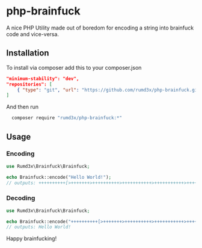 # php-brainfuck
A nice PHP Utility made out of boredom for encoding a string into brainfuck code and vice-versa.

## Installation
To install via composer add this to your composer.json
```json
"minimum-stability": "dev",
"repositories": [
	{ "type": "git", "url": "https://github.com/rumd3x/php-brainfuck.git" }
]
```
And then run
```sh
  composer require "rumd3x/php-brainfuck:*"
```


## Usage
### Encoding
```php
use Rumd3x\Brainfuck\Brainfuck;

echo Brainfuck::encode("Hello World!"); 
// outputs: ++++++++++[>+++++++>++++++++++>+++++++++++>+++++++++++>+++++++++++>+++>+++++++++>+++++++++++>+++++++++++>+++++++++++>++++++++++>+++<<<<<<<<<<<<-]>++.>+.>--.>--.>+.>++.>---.>+.>++++.>--.>.>+++.
```


### Decoding
```php
use Rumd3x\Brainfuck\Brainfuck;

echo Brainfuck::encode("++++++++++[>+++++++>++++++++++>+++++++++++>+++++++++++>+++++++++++>+++>+++++++++>+++++++++++>+++++++++++>+++++++++++>++++++++++>+++<<<<<<<<<<<<-]>++.>+.>--.>--.>+.>++.>---.>+.>++++.>--.>.>+++."); 
// outputs: Hello World!
```


Happy brainfucking!
